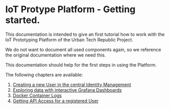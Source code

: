 # IoT Protype Platform - Getting started.

This documentation is intended to give an first tutorial how to work with the IoT Prototyping Platform of the Urban Tech Republic Project.

We do not want to document all used components again, so we reference the original documentation where we need this.

This documentation should help for the first steps in using the Platform.

The following chapters are available:
<br>
1. [Creating a new User in the central Identity Management](getting_started/IDM_create_user.md)
2. [Exploring data with interactive Grafana Dashboards](getting_started/GRAFANA_first_steps.md)
3. [Docker Container Logs](getting_started/DOCKER_LOGGING.md)
4. [Getting API Access for a registered User](getting_started/API_get_access.md)
